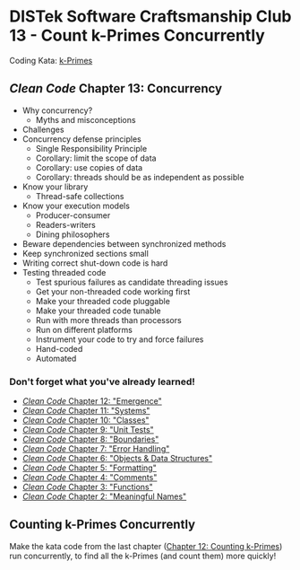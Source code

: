 DISTek Software Craftsmanship Club 13 - Count k-Primes Concurrently
===================================================================
Coding Kata: [k-Primes](https://codwars.com/kata/5726f813c8dcebf5ed000a6b)

_Clean Code_ Chapter 13: Concurrency
------------------------------------
* Why concurrency?
  * Myths and misconceptions
* Challenges
* Concurrency defense principles
  * Single Responsibility Principle
  * Corollary: limit the scope of data
  * Corollary: use copies of data
  * Corollary: threads should be as independent as possible
* Know your library
  * Thread-safe collections
* Know your execution models
  * Producer-consumer
  * Readers-writers
  * Dining philosophers
* Beware dependencies between synchronized methods
* Keep synchronized sections small
* Writing correct shut-down code is hard
* Testing threaded code
  * Test spurious failures as candidate threading issues
  * Get your non-threaded code working first
  * Make your threaded code pluggable
  * Make your threaded code tunable
  * Run with more threads than processors
  * Run on different platforms
  * Instrument your code to try and force failures
  * Hand-coded
  * Automated

### Don't forget what you've already learned!
* [_Clean Code_ Chapter 12: "Emergence"](../kprimes/readme.md)
* [_Clean Code_ Chapter 11: "Systems"](../rover-factory/readme.md)
* [_Clean Code_ Chapter 10: "Classes"](../rover-refactor/readme.md)
* [_Clean Code_ Chapter 9: "Unit Tests"](../rover-redux/README.md)
* [_Clean Code_ Chapter 8: "Boundaries"](../password-encrypt/README.md)
* [_Clean Code_ Chapter 7: "Error Handling"](../password/README.md)
* [_Clean Code_ Chapter 6: "Objects & Data Structures"](../bowling/README.md)
* [_Clean Code_ Chapter 5: "Formatting"](../tiny-maze/README.md)
* [_Clean Code_ Chapter 4: "Comments"](../arithmetic/README.md)
* [_Clean Code_ Chapter 3: "Functions"](../alphabet-cipher/README.md)
* [_Clean Code_ Chapter 2: "Meaningful Names"](../rover/README.md)

Counting k-Primes Concurrently
------------------------------
Make the kata code from the last chapter ([Chapter 12: Counting k-Primes](../kprimes)) run concurrently, to find all the
k-Primes (and count them) more quickly!
